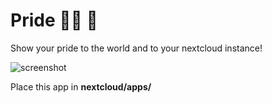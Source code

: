 # Pride :rainbow_flag: :rainbow: 
Show your pride to the world and to your nextcloud instance!

![screenshot](https://user-images.githubusercontent.com/14975046/65167985-dd2eb300-da43-11e9-93bb-3102ca3c5f4b.png)

Place this app in **nextcloud/apps/**
